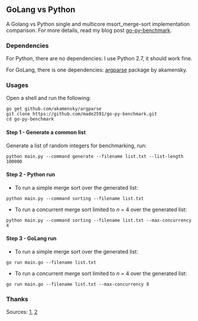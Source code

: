 ## GoLang vs Python

A Golang vs Python single and multicore msort_merge-sort implementation comparison. For more details, read my blog post [go-py-benchmark](https://made2591.github.io/posts/go-py-benchmark).

### Dependencies
For Python, there are no dependencies: I use Python 2.7, it should work fine.

For GoLang, there is one dependencies: [argparse](https://github.com/akamensky/argparse) package by akamensky.

### Usages
Open a shell and run the following:

```shell
go get github.com/akamensky/argparse
git clone https://github.com/made2591/go-py-benchmark.git
cd go-py-benchmark
```

#### Step 1 - Generate a common list
Generate a list of random integers for benchmarking, run:

```shell
python main.py --command generate --filename list.txt --list-length 100000
```

#### Step 2 - Python run

- To run a simple merge sort over the generated list:

```shell
python main.py --command sorting --filename list.txt
```

- To run a concurrent merge sort limited to _n_ = 4 over the generated list:

```shell
python main.py --command sorting --filename list.txt --max-concurrency 4
```

#### Step 3 - GoLang run

- To run a simple merge sort over the generated list:

```shell
go run main.go --filename list.txt
```

- To run a concurrent merge sort limited to _n_ = 4 over the generated list:

```shell
go run main.go --filename list.txt --max-concurrency 8
```

### Thanks
Sources: [1](https://devopslog.wordpress.com/2012/04/15/mergesort-example-using-python-multiprocessing/), [2](https://medium.com/@_orcaman/when-too-much-concurrency-slows-you-down-golang-9c144ca305a)